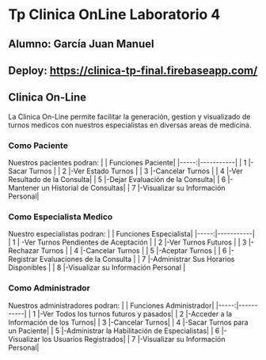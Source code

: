 # Tp Clinica OnLine Laboratorio 4

## Alumno: García Juan Manuel

## Deploy: https://clinica-tp-final.firebaseapp.com/

## Clinica On-Line
La Clinica On-Line permite facilitar la generación, gestion y visualizado de turnos medicos con nuestros especialistas en diversas areas de medicina.

### Como Paciente
Nuestros pacientes podran: 
|  | Funciones Paciente|
|-----:|-----------|
| 1 |-Sacar Turnos |
| 2 |-Ver Estado Turnos |
| 3 |-Cancelar Turnos |
| 4 |-Ver Resultado de la Consulta|
| 5 |-Dejar Evaluación de la Consulta|
| 6 |-Mantener un Historial de Consultas|
| 7 |-Visualizar su Información Personal|

### Como Especialista Medico
Nuestro especialistas podran:
|  | Funciones Especialista|
|-----:|-----------|
| 1 | -Ver Turnos Pendientes de Aceptación |
| 2 |-Ver Turnos Futuros |
| 3 |-Rechazar Turnos |
| 4 |-Cancelar Turnos |
| 5 |-Aceptar Turnos |
| 6 |-Registrar Evaluaciones de la Consulta |
| 7 |-Administrar Sus Horarios Disponibles |
| 8 |-Visualizar su Información Personal |

### Como Administrador
Nuestros administradores podran:
|  | Funciones Administrador|
|-----:|-----------|
| 1 |-Ver Todos los turnos futuros y pasados|
| 2 |-Acceder a la Información de los Turnos|
| 3 |-Cancelar Turnos|
| 4 |-Sacar Turnos para un Paciente|
| 5 |-Administrar la Habilitación de Especialistas|
| 6 |-Visualizar los Usuarios Registrados|
| 7 |-Visualizar su Información Personal|